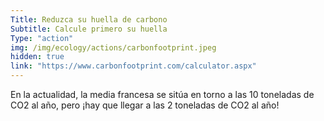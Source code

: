 ```yaml
---
Title: Reduzca su huella de carbono
Subtitle: Calcule primero su huella
Type: "action"
img: /img/ecology/actions/carbonfootprint.jpeg
hidden: true
link: "https://www.carbonfootprint.com/calculator.aspx"
---
```


En la actualidad, la media francesa se sitúa en torno a las 10 toneladas de CO2 al año, pero ¡hay que llegar a las 2 toneladas de CO2 al año!
